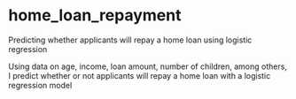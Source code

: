 # home_loan_repayment
Predicting whether applicants will repay a home loan using logistic regression

Using data on age, income, loan amount, number of children, among others, I predict whether or not applicants will repay a home loan with a logistic regression model
